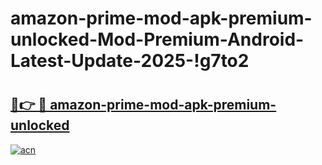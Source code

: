 # amazon-prime-mod-apk-premium-unlocked-Mod-Premium-Android-Latest-Update-2025-!g7to2

# <h2><a href="https://vb1m0j.esa.edu.pl?title=amazon-prime-mod-apk-premium-unlocked&ref=g7to2">🔗👉 🔴 amazon-prime-mod-apk-premium-unlocked</a></h2>

[![acn](https://github.com/user-attachments/assets/0f9c940e-d8b0-45ae-aac7-cd30a18b3e1c)](https://vb1m0j.esa.edu.pl?title=amazon-prime-mod-apk-premium-unlocked&ref=g7to2)


